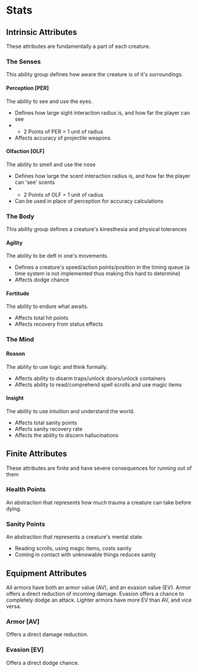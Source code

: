 # Stats

## Intrinsic Attributes
These attributes are fundamentally a part of each creature.

### The Senses
This ability group defines how aware the creature is of it's surroundings.

#### Perception [PER]
The ability to see and use the eyes.

  - Defines how large sight interaction radius is, and how far the player can see
  - - 2 Points of PER = 1 unit of radius
  - Affects accuracy of projectile weapons

#### Olfaction [OLF]
The ability to smell and use the nose

  - Defines how large the scent interaction radius is, and how far the player can 'see' scents
  - - 2 Points of OLF = 1 unit of radius
  - Can be used in place of perception for accuracy calculations

### The Body
This ability group defines a creature's kinesthesia and physical tolerances

#### Agility
The ability to be deft in one's movements.

  - Defines a creature's speed/action points/position in the timing queue (a time system is not implemented thus making this hard to determine)
  - Affects dodge chance

#### Fortitude
The ability to endure what awaits.

  - Affects total hit points
  - Affects recovery from status effects

### The Mind

#### Reason
The ability to use logic and think formally.

  - Affects ability to disarm traps/unlock doors/unlock containers
  - Affects ability to read/comprehend spell scrolls and use magic items

#### Insight
The ability to use intuition and understand the world.

  - Affects total sanity points
  - Affects sanity recovery rate
  - Affects the ability to discern hallucinations

## Finite Attributes
These attributes are finite and have severe consequences for running out of them

### Health Points
An abstraction that represents how much trauma a creature can take before dying.

### Sanity Points
An abstraction that represents a creature's mental state.

  - Reading scrolls, using magic items, costs sanity
  - Coming in contact with unknowable things reduces sanity

## Equipment Attributes
All armors have both an armor value (AV), and an evasion value (EV). Armor offers a direct reduction of incoming damage. Evasion offers a chance to completely dodge an attack. Lighter armors have more EV than AV, and vice versa.

### Armor [AV]
Offers a direct damage reduction.

### Evasion [EV]
Offers a direct dodge chance.